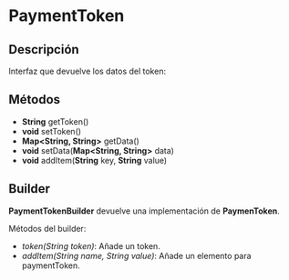 # PaymentToken

## Descripción

Interfaz que devuelve los datos del token:

## Métodos

- **String** getToken()
- **void** setToken()
- **Map<String, String>** getData()
- **void** setData(**Map<String, String>**  data)
- **void** addItem(**String** key, **String** value)

## Builder

**PaymentTokenBuilder** devuelve una implementación de **PaymenToken**.

Métodos del builder:

- *token(String token)*: Añade un token.
- *addItem(String name, String value)*: Añade un elemento para paymentToken.
